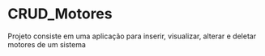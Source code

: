 # CRUD_Motores
Projeto consiste em uma aplicação para inserir, visualizar, alterar e deletar motores de um sistema
